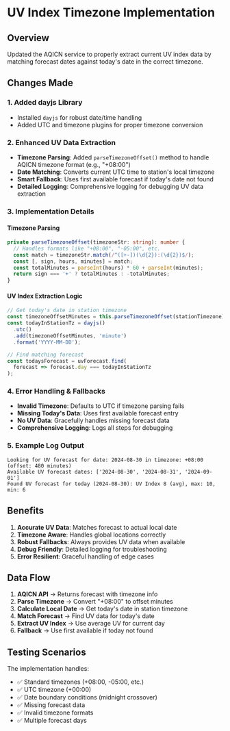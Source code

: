 # UV Index Timezone Implementation

## Overview

Updated the AQICN service to properly extract current UV index data by matching forecast dates against today's date in the correct timezone.

## Changes Made

### 1. Added dayjs Library

- Installed `dayjs` for robust date/time handling
- Added UTC and timezone plugins for proper timezone conversion

### 2. Enhanced UV Data Extraction

- **Timezone Parsing**: Added `parseTimezoneOffset()` method to handle AQICN timezone format (e.g., "+08:00")
- **Date Matching**: Converts current UTC time to station's local timezone
- **Smart Fallback**: Uses first available forecast if today's date not found
- **Detailed Logging**: Comprehensive logging for debugging UV data extraction

### 3. Implementation Details

#### Timezone Parsing

```typescript
private parseTimezoneOffset(timezoneStr: string): number {
  // Handles formats like "+08:00", "-05:00", etc.
  const match = timezoneStr.match(/^([+-])(\d{2}):(\d{2})$/);
  const [, sign, hours, minutes] = match;
  const totalMinutes = parseInt(hours) * 60 + parseInt(minutes);
  return sign === '+' ? totalMinutes : -totalMinutes;
}
```

#### UV Index Extraction Logic

```typescript
// Get today's date in station timezone
const timezoneOffsetMinutes = this.parseTimezoneOffset(stationTimezone);
const todayInStationTz = dayjs()
  .utc()
  .add(timezoneOffsetMinutes, 'minute')
  .format('YYYY-MM-DD');

// Find matching forecast
const todaysForecast = uvForecast.find(
  forecast => forecast.day === todayInStationTz
);
```

### 4. Error Handling & Fallbacks

- **Invalid Timezone**: Defaults to UTC if timezone parsing fails
- **Missing Today's Data**: Uses first available forecast entry
- **No UV Data**: Gracefully handles missing forecast data
- **Comprehensive Logging**: Logs all steps for debugging

### 5. Example Log Output

```
Looking for UV forecast for date: 2024-08-30 in timezone: +08:00 (offset: 480 minutes)
Available UV forecast dates: ['2024-08-30', '2024-08-31', '2024-09-01']
Found UV forecast for today (2024-08-30): UV Index 8 (avg), max: 10, min: 6
```

## Benefits

1. **Accurate UV Data**: Matches forecast to actual local date
2. **Timezone Aware**: Handles global locations correctly
3. **Robust Fallbacks**: Always provides UV data when available
4. **Debug Friendly**: Detailed logging for troubleshooting
5. **Error Resilient**: Graceful handling of edge cases

## Data Flow

1. **AQICN API** → Returns forecast with timezone info
2. **Parse Timezone** → Convert "+08:00" to offset minutes
3. **Calculate Local Date** → Get today's date in station timezone
4. **Match Forecast** → Find UV data for today's date
5. **Extract UV Index** → Use average UV for current day
6. **Fallback** → Use first available if today not found

## Testing Scenarios

The implementation handles:

- ✅ Standard timezones (+08:00, -05:00, etc.)
- ✅ UTC timezone (+00:00)
- ✅ Date boundary conditions (midnight crossover)
- ✅ Missing forecast data
- ✅ Invalid timezone formats
- ✅ Multiple forecast days
